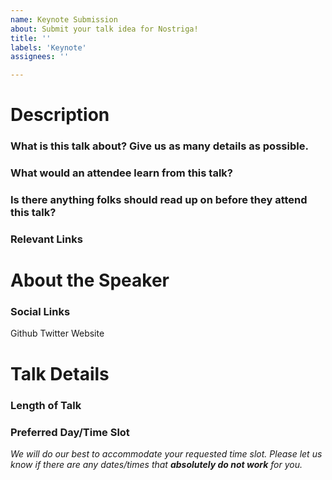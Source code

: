 ```yaml
---
name: Keynote Submission
about: Submit your talk idea for Nostriga!
title: ''
labels: 'Keynote'
assignees: ''

---
```


# Description
### What is this talk about? Give us as many details as possible. 
### What would an attendee learn from this talk?
### Is there anything folks should read up on before they attend this talk?
### Relevant Links

# About the Speaker
### Social Links
Github 
Twitter
Website

# Talk Details
### Length of Talk
### Preferred Day/Time Slot 
*We will do our best to accommodate your requested time slot. Please let us know if there are any dates/times that ***absolutely do not work*** for you.*
